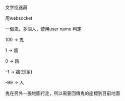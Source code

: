 文字捉迷藏

用websocket

一個鬼，多個人，使用user name 判定



100 -> 鬼

1 -> 牆

0 -> 路

-1 -> 牆(玩家)

-99 -> 人



鬼在另外一張地圖行走，所以需要回傳鬼的座標到目前地圖